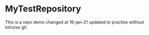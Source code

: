 # MyTestRepository
This is a repo demo
changed at 16-jan-21
updated to practise without totroise git
